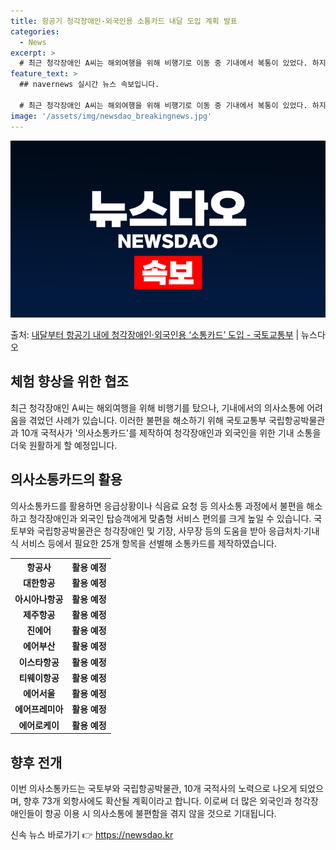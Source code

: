 ```yaml
---
title: 항공기 청각장애인·외국인용 소통카드 내달 도입 계획 발표
categories:
  - News
excerpt: >
  # 최근 청각장애인 A씨는 해외여행을 위해 비행기로 이동 중 기내에서 복통이 있었다. 하지만 인터넷 번역기 …
feature_text: >
  ## navernews 실시간 뉴스 속보입니다.

  # 최근 청각장애인 A씨는 해외여행을 위해 비행기로 이동 중 기내에서 복통이 있었다. 하지만 인터넷 번역기 …
image: '/assets/img/newsdao_breakingnews.jpg'
---
```


![뉴스다오 속보](/assets/img/newsdao_breakingnews.jpg)

<p>출처: <a href="https://newsdao.kr/3675" rel="dofollow">내달부터 항공기 내에 청각장애인·외국인용 ‘소통카드’ 도입 - 국토교통부</a> | 뉴스다오</p>

<h2 data-ke-size="size26">체험 향상을 위한 협조</h2>
<p data-ke-size="size16">최근 청각장애인 A씨는 해외여행을 위해 비행기를 탔으나, 기내에서의 의사소통에 어려움을 겪었던 사례가 있습니다. 이러한 불편을 해소하기 위해 국토교통부 국립항공박물관과 10개 국적사가 '의사소통카드'를 제작하여 청각장애인과 외국인을 위한 기내 소통을 더욱 원활하게 할 예정입니다.</p>

<h2 data-ke-size="size26">의사소통카드의 활용</h2>
<p data-ke-size="size16">의사소통카드를 활용하면 응급상황이나 식음료 요청 등 의사소통 과정에서 불편을 해소하고 청각장애인과 외국인 탑승객에게 맞춤형 서비스 편의를 크게 높일 수 있습니다. 국토부와 국립항공박물관은 청각장애인 및 기장, 사무장 등의 도움을 받아 응급처치·기내식 서비스 등에서 필요한 25개 항목을 선별해 소통카드를 제작하였습니다.</p>

<table>
	<tr>
		<th>항공사</th>
		<th>활용 예정</th>
	</tr>
	<tr>
		<td style="text-align: center; height: 17px;"><b>대한항공</b></td>
		<td style="text-align: center; height: 17px;"><b>활용 예정</b></td>
	</tr>
	<tr>
		<td style="text-align: center; height: 17px;"><b>아시아나항공</b></td>
		<td style="text-align: center; height: 17px;"><b>활용 예정</b></td>
	</tr>
	<tr>
		<td style="text-align: center; height: 17px;"><b>제주항공</b></td>
		<td style="text-align: center; height: 17px;"><b>활용 예정</b></td>
	</tr>
	<tr>
		<td style="text-align: center; height: 17px;"><b>진에어</b></td>
		<td style="text-align: center; height: 17px;"><b>활용 예정</b></td>
	</tr>
	<tr>
		<td style="text-align: center; height: 17px;"><b>에어부산</b></td>
		<td style="text-align: center; height: 17px;"><b>활용 예정</b></td>
	</tr>
	<tr>
		<td style="text-align: center; height: 17px;"><b>이스타항공</b></td>
		<td style="text-align: center; height: 17px;"><b>활용 예정</b></td>
	</tr>
	<tr>
		<td style="text-align: center; height: 17px;"><b>티웨이항공</b></td>
		<td style="text-align: center; height: 17px;"><b>활용 예정</b></td>
	</tr>
	<tr>
		<td style="text-align: center; height: 17px;"><b>에어서울</b></td>
		<td style="text-align: center; height: 17px;"><b>활용 예정</b></td>
	</tr>
	<tr>
		<td style="text-align: center; height: 17px;"><b>에어프레미아</b></td>
		<td style="text-align: center; height: 17px;"><b>활용 예정</b></td>
	</tr>
	<tr>
		<td style="text-align: center; height: 17px;"><b>에어로케이</b></td>
		<td style="text-align: center; height: 17px;"><b>활용 예정</b></td>
	</tr>
</table>

<h2 data-ke-size="size26">향후 전개</h2>
<p data-ke-size="size16">이번 의사소통카드는 국토부와 국립항공박물관, 10개 국적사의 노력으로 나오게 되었으며, 향후 73개 외항사에도 확산될 계획이라고 합니다. 이로써 더 많은 외국인과 청각장애인들이 항공 이용 시 의사소통에 불편함을 겪지 않을 것으로 기대됩니다.</p> 

신속 뉴스 바로가기 👉 <a href="https://newsdao.kr" rel="dofollow">https://newsdao.kr</a>


